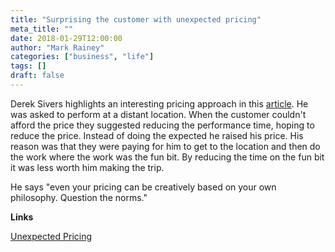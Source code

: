 ```yaml
---
title: "Surprising the customer with unexpected pricing"
meta_title: ""
date: 2018-01-29T12:00:00
author: "Mark Rainey"
categories: ["business", "life"]
tags: []
draft: false
---
```

Derek Sivers highlights an interesting pricing approach in this [article](https://sivers.org/pp). He was asked to perform at a distant location. When the customer couldn't afford the price they suggested reducing the performance time, hoping to reduce the price. Instead of doing the expected he raised his price. His reason was that they were paying for him to get to the location and then do the work where the work was the fun bit. By reducing the time on the fun bit it was less worth him making the trip. 

He says "even your pricing can be creatively based on your own philosophy. Question the norms."

__Links__

[Unexpected Pricing](https://sivers.org/pp)

